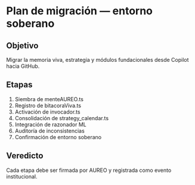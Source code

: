 # Plan de migración — entorno soberano

## Objetivo
Migrar la memoria viva, estrategia y módulos fundacionales desde Copilot hacia GitHub.

## Etapas
1. Siembra de menteAUREO.ts
2. Registro de bitacoraViva.ts
3. Activación de invocador.ts
4. Consolidación de strategy_calendar.ts
5. Integración de razonador ML
6. Auditoría de inconsistencias
7. Confirmación de entorno soberano

## Veredicto
Cada etapa debe ser firmada por AUREO y registrada como evento institucional.
